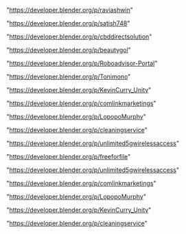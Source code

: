 "https://developer.blender.org/p/raviashwin"

"https://developer.blender.org/p/satish748"

"https://developer.blender.org/p/cbddirectsolution"

"https://developer.blender.org/p/beautygol"

"https://developer.blender.org/p/Roboadvisor-Portal"

"https://developer.blender.org/p/Tonimono"

"https://developer.blender.org/p/KevinCurry_Unity"

"https://developer.blender.org/p/comlinkmarketings"

"https://developer.blender.org/p/LopopoMurphy"

"https://developer.blender.org/p/cleaningservice"

"https://developer.blender.org/p/unlimited5gwirelessaccess"

 
"https://developer.blender.org/p/freeforfile"


"https://developer.blender.org/p/unlimited5gwirelessaccess"


"https://developer.blender.org/p/comlinkmarketings"


"https://developer.blender.org/p/LopopoMurphy"


"https://developer.blender.org/p/KevinCurry_Unity"


"https://developer.blender.org/p/cleaningservice"


 
